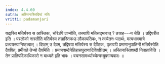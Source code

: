 ```yaml
---
index: 4.4.60
sutra: अस्तिनास्तिदिष्टं मतिः
vritti: padamanjari
---
```


 यद्यस्ति मतिर्यस्य स आस्तिकः, चोरेऽपि प्राप्नोति, तस्यापि मतिसद्भावात् ? तत्राह---न चेति । तद्विपरीत इति । परलोको नास्तीति मतिर्यस्य तन्नास्तिकःउ लौकायतिकः, न त्वचेतनः पदार्थः, मत्यभावमात्रे प्रत्ययस्यानिष्टत्वात् । दिष्टम् उ दैवम्, तद्विषया मतिर्यस्य स दैष्टिकः, वृतावपि प्रमाणानुपातिनी मतिर्यस्येति दैववित्, प्रमीयते तेभ्यो दैवमिति । प्रमाणशब्देनेतिहासपुराणादिविवक्षितम् । अस्तिनास्तिशब्दौ निपाताविति । तेन प्रातिपदिकाधिकारो न बाध्यते इति भावः । वचनसामर्थ्याच्चेत्यभ्युपगम्यवादः ॥